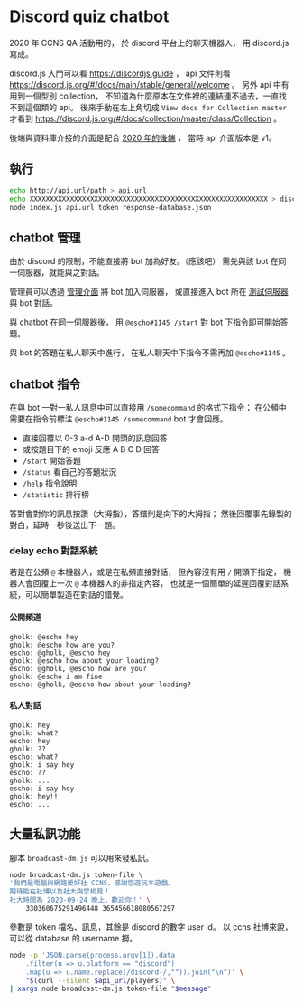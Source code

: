 # Discord quiz chatbot
2020 年 CCNS QA 活動用的，
於 discord 平台上的聊天機器人，
用 discord.js 寫成。

discord.js 入門可以看 <https://discordjs.guide> ，
api 文件則看 <https://discord.js.org/#/docs/main/stable/general/welcome> 。
另外 api 中有用到一個型別 collection，
不知道為什麼原本在文件裡的連結連不過去，一直找不到這個類的 api。
後來手動在左上角切成 `View docs for Collection master` 才看到
<https://discord.js.org/#/docs/collection/master/class/Collection> 。

後端與資料庫介接的介面是配合 [2020 年的後端][quiz server 2020] ，
當時 api 介面版本是 v1。

[quiz server 2020]: https://github.com/ccns/quiz-server/

## 執行
```sh
echo http://api.url/path > api.url
echo XXXXXXXXXXXXXXXXXXXXXXXXXXXXXXXXXXXXXXXXXXXXXXXXXXXXXXXXXXX > discord.token
node index.js api.url token response-database.json
```

## chatbot 管理
由於 discord 的限制，不能直接將 bot 加為好友。（應該吧）
需先與該 bot 在同一伺服器，就能與之對話。

管理員可以透過 [管理介面](https://discordapp.com/oauth2/authorize?client_id=353136048282271744&scope=bot)
將 bot 加入伺服器，
或直接進入 bot 所在 [測試伺服器](https://discord.gg/AdUbG5B)
與 bot 對話。

與 chatbot 在同一伺服器後，
用 `@escho#1145 /start` 對 bot 下指令即可開始答題。

與 bot 的答題在私人聊天中進行，
在私人聊天中下指令不需再加 `@escho#1145` 。


## chatbot 指令

在與 bot 一對一私人訊息中可以直接用 `/somecommand` 的格式下指令；
在公頻中需要在指令前標注 `@escho#1145 /somecommand` bot 才會回應。

  - 直接回覆以 0-3 a-d A-D 開頭的訊息回答
  - 或按題目下的 emoji 反應 A B C D 回答
  - `/start` 開始答題
  - `/status` 看自己的答題狀況
  - `/help` 指令說明
  - `/statistic` 排行榜

答對會對你的訊息按讚（大拇指），答錯則是向下的大拇指；
然後回覆事先錄製的對白，延時一秒後送出下一題。

### delay echo 對話系統
若是在公頻 `@` 本機器人，或是在私頻直接對話，
但內容沒有用 `/` 開頭下指定，
機器人會回覆上一次 `@` 本機器人的非指定內容，
也就是一個簡單的延遲回覆對話系統，可以簡單製造在對話的錯覺。

#### 公開頻道
```
gholk: @escho hey
gholk: @escho how are you?
escho: @gholk, @escho hey
gholk: @escho how about your loading?
escho: @gholk, @escho how are you?
gholk: @escho i am fine
escho: @gholk, @escho how about your loading?
```

#### 私人對話
```
gholk: hey
gholk: what?
escho: hey
gholk: ??
escho: what?
gholk: i say hey
escho: ??
gholk: ...
escho: i say hey
gholk: hey!!
escho: ...
```

## 大量私訊功能
腳本 `broadcast-dm.js` 可以用來發私訊。

```sh
node broadcast-dm.js token-file \
'我們是電腦與網路愛好社 CCNS，感謝您遊玩本遊戲。
期待能在社博以及社大與您相見！
社大時間為 2020-09-24 晚上，歡迎你！' \
    330360675291496448 365456618080567297
```

參數是 token 檔名、訊息，其餘是 discord 的數字 user id。
以 ccns 社博來說，可以從 database 的 username 撈。

```sh
node -p 'JSON.parse(process.argv[1]).data
    .filter(u => u.platform == "discord")
    .map(u => u.name.replace(/discord-/,"")).join("\n")' \
    "$(curl --silent $api_url/players)" \
| xargs node broadcast-dm.js token-file "$message"
```

